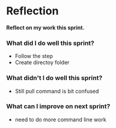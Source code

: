 # Reflection
**Reflect on my work this sprint.**

### What did I do well this sprint?
 - Follow the step
 - Create directoy folder 
### What didn't I do well this sprint?
 - Still pull command is bit confused 
### What can I improve on next sprint? 
 - need to do more command line work 
 